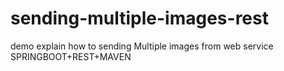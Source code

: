 # sending-multiple-images-rest
demo explain how to sending Multiple images from web service SPRINGBOOT+REST+MAVEN
